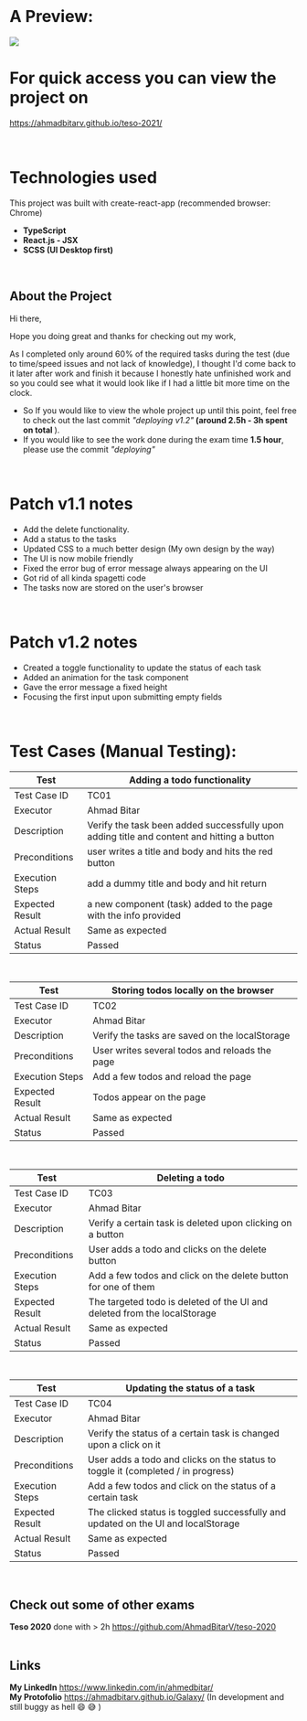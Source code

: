<br>

# A Preview:

<img src="./src/assets/todo_app.png"/>
<br>

# For quick access you can view the project on

https://ahmadbitarv.github.io/teso-2021/

 <br>

# Technologies used

This project was built with create-react-app (recommended browser: Chrome)

 <ul>
  <li><strong>TypeScript</strong></li>
  <li><strong>React.js - JSX</strong></li>
  <li><strong>SCSS (UI Desktop first)</strong></li>
 </ul>

<br>

## About the Project

Hi there,

Hope you doing great and thanks for checking out my work,

As I completed only around 60% of the required tasks during the test (due to time/speed issues and not lack of knowledge), I thought I'd come back to it later after work and finish it because I honestly hate unfinished work and so you could see what it would look like if I had a little bit more time on the clock.

<ul>
  <li>So If you would like to view the whole project up until this point, feel free to check out the last commit <i>"deploying v1.2"</i><strong> (around 2.5h - 3h spent on total </strong>). </li>
  <li>If you would like to see the work done during the exam time <strong>1.5 hour</strong>, please use the commit <i>"deploying"</i></li>
 </ul>
 <br>

# Patch v1.1 notes

<ul>
  <li>Add the delete functionality. </li>
  <li>Add a status to the tasks </li>
  <li>Updated CSS to a much better design (My own design by the way)</li>
  <li>The UI is now mobile friendly</li>
  <li>Fixed the error bug of error message always appearing on the UI</li>
  <li>Got rid of all kinda spagetti code</li>
  <li>The tasks now are stored on the user's browser</li>
 </ul>
 <br>

# Patch v1.2 notes

<ul>
  <li>Created a toggle functionality to update the status of each task</li>
  <li>Added an animation for the task component</li>
  <li>Gave the error message a fixed height</li>
  <li>Focusing the first input upon submitting empty fields</li>
 </ul>
 <br>

# Test Cases (Manual Testing):

| Test            | Adding a todo functionality                                                                |
| --------------- | ------------------------------------------------------------------------------------------ |
| Test Case ID    | TC01                                                                                       |
| Executor        | Ahmad Bitar                                                                                |
| Description     | Verify the task been added successfully upon adding title and content and hitting a button |
| Preconditions   | user writes a title and body and hits the red button                                       |
| Execution Steps | add a dummy title and body and hit return                                                  |
| Expected Result | a new component (task) added to the page with the info provided                            |
| Actual Result   | Same as expected                                                                           |
| Status          | Passed                                                                                     |

 <br>

| Test            | Storing todos locally on the browser           |
| --------------- | ---------------------------------------------- |
| Test Case ID    | TC02                                           |
| Executor        | Ahmad Bitar                                    |
| Description     | Verify the tasks are saved on the localStorage |
| Preconditions   | User writes several todos and reloads the page |
| Execution Steps | Add a few todos and reload the page            |
| Expected Result | Todos appear on the page                       |
| Actual Result   | Same as expected                               |
| Status          | Passed                                         |

 <br>

| Test            | Deleting a todo                                                          |
| --------------- | ------------------------------------------------------------------------ |
| Test Case ID    | TC03                                                                     |
| Executor        | Ahmad Bitar                                                              |
| Description     | Verify a certain task is deleted upon clicking on a button               |
| Preconditions   | User adds a todo and clicks on the delete button                         |
| Execution Steps | Add a few todos and click on the delete button for one of them           |
| Expected Result | The targeted todo is deleted of the UI and deleted from the localStorage |
| Actual Result   | Same as expected                                                         |
| Status          | Passed                                                                   |

 <br>

| Test            | Updating the status of a task                                                     |
| --------------- | --------------------------------------------------------------------------------- |
| Test Case ID    | TC04                                                                              |
| Executor        | Ahmad Bitar                                                                       |
| Description     | Verify the status of a certain task is changed upon a click on it                 |
| Preconditions   | User adds a todo and clicks on the status to toggle it (completed / in progress)  |
| Execution Steps | Add a few todos and click on the status of a certain task                         |
| Expected Result | The clicked status is toggled successfully and updated on the UI and localStorage |
| Actual Result   | Same as expected                                                                  |
| Status          | Passed                                                                            |

<br>

## Check out some of other exams

<strong>Teso 2020</strong> done with > 2h https://github.com/AhmadBitarV/teso-2020 <br />
<br>

## Links

<strong>My LinkedIn</strong> https://www.linkedin.com/in/ahmedbitar/<br />
<strong>My Protofolio</strong> https://ahmadbitarv.github.io/Galaxy/ (In development and still buggy as hell 😄 😅 )<br />
